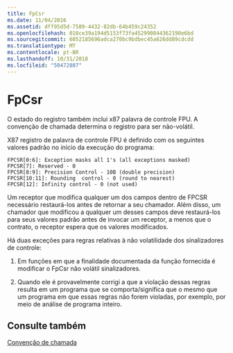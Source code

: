 ```yaml
---
title: FpCsr
ms.date: 11/04/2016
ms.assetid: dff95d5d-7589-4432-82db-64b459c24352
ms.openlocfilehash: 018ce39a194d5153f73fa452990844362190e6bd
ms.sourcegitcommit: 6052185696adca270bc9bdbec45a626dd89cdcdd
ms.translationtype: MT
ms.contentlocale: pt-BR
ms.lasthandoff: 10/31/2018
ms.locfileid: "50472807"
---
```

# <a name="fpcsr"></a>FpCsr

O estado do registro também inclui x87 palavra de controle FPU. A convenção de chamada determina o registro para ser não-volátil.

X87 registro de palavra de controle FPU é definido com os seguintes valores padrão no início da execução do programa:

```
FPCSR[0:6]: Exception masks all 1's (all exceptions masked)
FPCSR[7]: Reserved - 0
FPCSR[8:9]: Precision Control - 10B (double precision)
FPCSR[10:11]: Rounding  control - 0 (round to nearest)
FPCSR[12]: Infinity control - 0 (not used)
```

Um receptor que modifica qualquer um dos campos dentro de FPCSR necessário restaurá-los antes de retornar a seu chamador. Além disso, um chamador que modificou a qualquer um desses campos deve restaurá-los para seus valores padrão antes de invocar um receptor, a menos que o contrato, o receptor espera que os valores modificados.

Há duas exceções para regras relativas à não volatilidade dos sinalizadores de controle:

1. Em funções em que a finalidade documentada da função fornecida é modificar o FpCsr não volátil sinalizadores.

1. Quando ele é provavelmente corrigi a que a violação dessas regras resulta em um programa que se comporta/significa que o mesmo que um programa em que essas regras não forem violadas, por exemplo, por meio de análise de programa inteiro.

## <a name="see-also"></a>Consulte também

[Convenção de chamada](../build/calling-convention.md)
